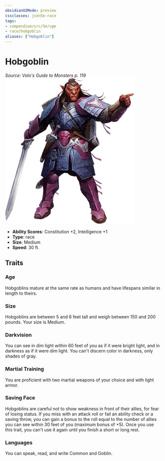 ```yaml
---
obsidianUIMode: preview
cssclasses: json5e-race
tags:
- compendium/src/5e/vgm
- race/hobgoblin
aliases: ["Hobgoblin"]
---
```

# Hobgoblin
*Source: Volo's Guide to Monsters p. 119*  
![](https://raw.githubusercontent.com/5etools-mirror-2/5etools-img/main/races/VGM/Hobgoblin.webp#right)  

- **Ability Scores**: Constitution +2, Intelligence +1
- **Type**: race
- **Size**: Medium
- **Speed**: 30 ft.

## Traits

### Age

Hobgoblins mature at the same rate as humans and have lifespans similar in length to theirs.

### Size

Hobgoblins are between 5 and 6 feet tall and weigh between 150 and 200 pounds. Your size is Medium.

### Darkvision

You can see in dim light within 60 feet of you as if it were bright light, and in darkness as if it were dim light. You can't discern color in darkness, only shades of gray.

### Martial Training

You are proficient with two martial weapons of your choice and with light armor.

### Saving Face

Hobgoblins are careful not to show weakness in front of their allies, for fear of losing status. If you miss with an attack roll or fail an ability check or a saving throw, you can gain a bonus to the roll equal to the number of allies you can see within 30 feet of you (maximum bonus of +5). Once you use this trait, you can't use it again until you finish a short or long rest.

### Languages

You can speak, read, and write Common and Goblin.